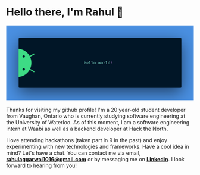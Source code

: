 

# Hello there, I'm Rahul :wave:

![Hello Word](https://github.com/RahulAggarwal1016/RahulAggarwal1016/blob/master/banner.png)

Thanks for visiting my github profile! I'm a 20 year-old student developer from Vaughan, Ontario who is currently studying software engineering at the University of Waterloo. As of this moment, I am a software engineering intern at Waabi as well as a backend developer at Hack the North. 

I love attending hackathons (taken part in 9 in the past) and enjoy experimenting with new technologies and frameworks. Have a cool idea in mind? Let's have a chat. 
You can contact me via email, **rahulaggarwal1016@gmail.com** or by messaging me on **[Linkedin](https://www.linkedin.com/in/rahul1016/)**. I look forward to hearing from you!
